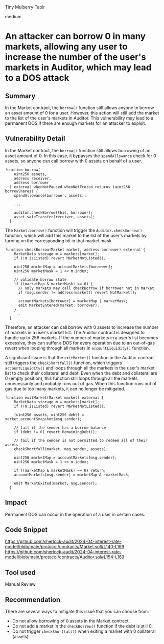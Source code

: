 Tiny Mulberry Tapir

medium

# An attacker can borrow 0 in many markets, allowing any user to increase the number of the user's markets in Auditor, which may lead to a DOS attack

## Summary
In the Market contract, the `borrow()` function still allows anyone to borrow an asset amount of 0 for a user. However, this action will still add the market to the list of the user's markets in Auditor. This vulnerability may lead to a permanent DOS if there are enough markets for an attacker to exploit.
## Vulnerability Detail
In the Market contract, the `borrow()` function still allows borrowing of an asset amount of 0. In this case, it bypasses the `spendAllowance` check for 0 assets, so anyone can call borrow with 0 assets on behalf of a user.
```solidity=
function borrow(
    uint256 assets,
    address receiver,
    address borrower
  ) external whenNotPaused whenNotFrozen returns (uint256 borrowShares) {
    spendAllowance(borrower, assets);

    ...

    auditor.checkBorrow(this, borrower);
    asset.safeTransfer(receiver, assets);
  }
```

The `Market.borrow()` function will trigger the `Auditor.checkBorrow()` function, which will add this market to the list of the user's markets by turning on the corresponding bit in that market mask.
```solidity=
function checkBorrow(Market market, address borrower) external {
    MarketData storage m = markets[market];
    if (!m.isListed) revert MarketNotListed();

    uint256 marketMap = accountMarkets[borrower];
    uint256 marketMask = 1 << m.index;

    // validate borrow state
    if ((marketMap & marketMask) == 0) {
      // only markets may call checkBorrow if borrower not in market
      if (msg.sender != address(market)) revert NotMarket();

      accountMarkets[borrower] = marketMap | marketMask;
      emit MarketEntered(market, borrower);
    }
    ...
  }
```
Therefore, an attacker can call borrow with 0 assets to increase the number of markets in a user's market list. The Auditor contract is designed to handle up to 256 markets. If the number of markets in a user's list becomes excessive, they can suffer a DOS for every operation due to an out-of-gas revert when looping through all markets in `accountLiquidity()` function.

A significant issue is that the `exitMarket()` function in the Auditor contract still triggers the `checkShortfall()` function, which triggers `accountLiquidity()` and loops through all the markets in the user's market list to check their collateral and debt. Even when the debt and collateral are 0 (empty position), this function still loops through all the markets unnecessarily and probably runs out of gas. When this function runs out of gas due to too many markets, it can no longer be mitigated.
```solidity=
function exitMarket(Market market) external {
    MarketData storage m = markets[market];
    if (!m.isListed) revert MarketNotListed();

    (uint256 assets, uint256 debt) = market.accountSnapshot(msg.sender);

    // fail if the sender has a borrow balance
    if (debt != 0) revert RemainingDebt();

    // fail if the sender is not permitted to redeem all of their assets
    checkShortfall(market, msg.sender, assets);

    uint256 marketMap = accountMarkets[msg.sender];
    uint256 marketMask = 1 << m.index;

    if ((marketMap & marketMask) == 0) return;
    accountMarkets[msg.sender] = marketMap & ~marketMask;

    emit MarketExited(market, msg.sender);
  }
```

## Impact
Permanent DOS can occur in the operation of a user in certain cases.
## Code Snippet
https://github.com/sherlock-audit/2024-04-interest-rate-model/blob/main/protocol/contracts/Market.sol#L140-L169
https://github.com/sherlock-audit/2024-04-interest-rate-model/blob/main/protocol/contracts/Auditor.sol#L154-L169

## Tool used

Manual Review

## Recommendation
There are several ways to mitigate this issue that you can choose from:

- Do not allow borrowing of 0 assets in the Market contract.
- Do not add a market in the `checkBorrow()` function if the debt is still 0.
- Do not trigger `checkShortfall()` when exiting a market with 0 collateral (assets)
